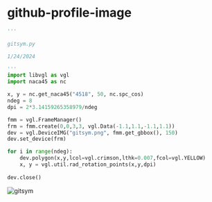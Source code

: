 # github-profile-image
```Python
'''

gitsym.py

1/24/2024

'''
import libvgl as vgl
import naca45 as nc

x, y = nc.get_naca45("4518", 50, nc.spc_cos)
ndeg = 8
dpi = 2*3.14159265358979/ndeg

fmm = vgl.FrameManager()
frm = fmm.create(0,0,3,3, vgl.Data(-1.1,1.1,-1.1,1.1))
dev = vgl.DeviceIMG("gitsym.png", fmm.get_gbbox(), 150)
dev.set_device(frm)

for i in range(ndeg):
    dev.polygon(x,y,lcol=vgl.crimson,lthk=0.007,fcol=vgl.YELLOW)    
    x, y = vgl.util.rad_rotation_points(x,y,dpi)
    
dev.close()
```
![gitsym](https://github.com/uhwang/github-profile-image/assets/43251090/43fb1673-55e9-4e81-8edb-27d27a5fb8f9)
